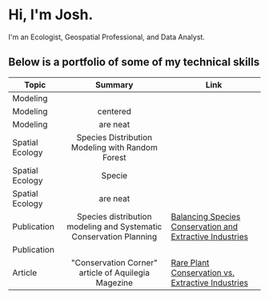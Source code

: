 # Hi, I'm Josh. 
I'm an Ecologist, Geospatial Professional, and Data Analyst.

## Below is a portfolio of some of my technical skills

| Topic                  | Summary                                                     | Link |
| -------------          |:-------------:                                              |------|
| Modeling               |                                                             |       | 
| Modeling               | centered                                                    |        | 
| Modeling               | are neat                                                    |        |
| Spatial Ecology        | Species Distribution Modeling with Random Forest            |        |
| Spatial Ecology        | Specie                                                      |        |
| Spatial Ecology        | are neat                                                    |        |
| Publication              | Species distribution modeling and Systematic Conservation Planning  | [Balancing Species Conservation and Extractive Industries](https://github.com/RandomForestz/Spatial-Ecology-Portfolio/blob/main/land-11-02012-v2-1.pdf)        |
| Publication             |                                                            |      |
| Article                 | "Conservation Corner" article of Aquilegia Magezine        | [Rare Plant Conservation vs. Extractive Industries](https://github.com/RandomForestz/Spatial-Ecology-Portfolio/blob/main/Aquilegia_2023.pdf) |
